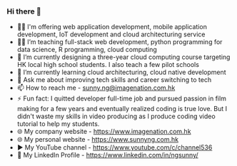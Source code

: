 ### Hi there 👋


- 👨‍💻 I'm offering web application development, mobile application development, IoT development and cloud architecturing service
- 👨‍🏫 I’m teaching full-stack web development, python programming for data science, R programming, cloud computing
- 🔭 I’m currently designing a three-year cloud computing course targeting HK local high school students. I also teach a few pilot schools
- 🌱 I’m currently learning cloud architecturing, cloud native development
- 💬 Ask me about improving tech skills and career switching to tech
- 📫 How to reach me - <sunny.ng@imagenation.com.hk>
- ⚡ Fun fact: I quitted developer full-time job and pursued passion in film making for a few years and eventually realized coding is true love. But I didn't waste my skills in video producing as I produce coding video tutorial to help my students. 
- 🌐 My company website - <https://www.imagenation.com.hk>
- 🌐 My personal website - <https://www.sunnyng.com.hk>
- ▶️ My YouTube channel - <https://www.youtube.com/c/channel536>
- 👤 My LinkedIn Profile - <https://www.linkedin.com/in/ngsunny/>
